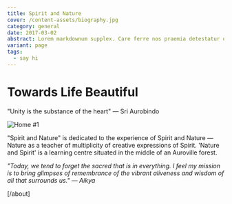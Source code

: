 ```yaml
---
title: Spirit and Nature
cover: /content-assets/biography.jpg
category: general
date: 2017-03-02
abstract: Lorem markdownum supplex. Care ferre nos praemia detestatur oderit vitatumque, tardius pello ostentare; dixit.
variant: page
tags:
  - say hi
---
```


# Towards Life Beautiful

"Unity is the substance of the heart" — Sri Aurobindo

![Home #1](/content-assets/about/about12_600X900.jpg)

"Spirit and Nature" is dedicated to the experience of Spirit and Nature — Nature as a teacher of multiplicity of creative expressions of Spirit. 'Nature and Spirit' is a learning centre situated in the middle of an Auroville forest.

_"Today, we tend to forget the sacred that is in everything. I feel my mission is to bring glimpses of remembrance of the vibrant aliveness and wisdom of all that surrounds us." — Aikya_

[/about]



